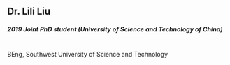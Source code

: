 ## Dr. Lili Liu
##### 2019 Joint PhD student (University of Science and Technology of China) 



<div align="justify">
<br/>
BEng, Southwest University of Science and Technology
</div>